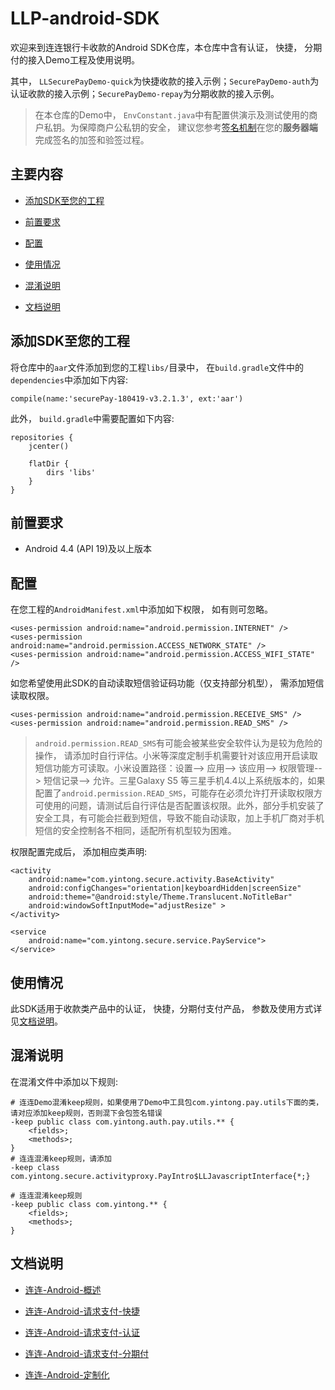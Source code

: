 # LLP-android-SDK

欢迎来到连连银行卡收款的Android SDK仓库，本仓库中含有认证， 快捷， 分期付的接入Demo工程及使用说明。

其中， ```LLSecurePayDemo-quick```为快捷收款的接入示例；```SecurePayDemo-auth```为认证收款的接入示例；```SecurePayDemo-repay```为分期收款的接入示例。

> 在本仓库的Demo中， ```EnvConstant.java```中有配置供演示及测试使用的商户私钥。为保障商户公私钥的安全， 建议您参考[签名机制](https://zealous-kare-7abde4.netlify.com/docs/development/signature-overview)在您的**服务器端**完成签名的加签和验签过程。

## 主要内容

* [添加SDK至您的工程](#添加sdk至您的工程)

* [前置要求](#前置要求)

* [配置](#配置)

* [使用情况](#使用情况)

* [混淆说明](#混淆说明)

* [文档说明](#文档说明)

## 添加SDK至您的工程

将仓库中的```aar```文件添加到您的工程```libs/```目录中， 在```build.gradle```文件中的```dependencies```中添加如下内容:

```
compile(name:'securePay-180419-v3.2.1.3', ext:'aar')
```

此外， ```build.gradle```中需要配置如下内容:

```
repositories {
    jcenter()

    flatDir {
        dirs 'libs'
    }
}
```

## 前置要求

* Android 4.4 (API 19)及以上版本

## 配置

在您工程的```AndroidManifest.xml```中添加如下权限， 如有则可忽略。

```
<uses-permission android:name="android.permission.INTERNET" />
<uses-permission android:name="android.permission.ACCESS_NETWORK_STATE" />
<uses-permission android:name="android.permission.ACCESS_WIFI_STATE" />
```

如您希望使用此SDK的自动读取短信验证码功能（仅支持部分机型）， 需添加短信读取权限。

```
<uses-permission android:name="android.permission.RECEIVE_SMS" />
<uses-permission android:name="android.permission.READ_SMS" />
```

> ```android.permission.READ_SMS```有可能会被某些安全软件认为是较为危险的操作， 请添加时自行评估。小米等深度定制手机需要针对该应用开启读取短信功能方可读取。小米设置路径：设置--> 应用--> 该应用--> 权限管理--> 短信记录--> 允许。三星Galaxy S5 等三星手机4.4以上系统版本的，如果配置了```android.permission.READ_SMS```，可能存在必须允许打开读取权限方可使用的问题，请测试后自行评估是否配置该权限。此外，部分手机安装了安全工具，有可能会拦截到短信，导致不能自动读取，加上手机厂商对手机短信的安全控制各不相同，适配所有机型较为困难。

权限配置完成后， 添加相应类声明:

```
<activity
    android:name="com.yintong.secure.activity.BaseActivity"
    android:configChanges="orientation|keyboardHidden|screenSize"
    android:theme="@android:style/Theme.Translucent.NoTitleBar"
    android:windowSoftInputMode="adjustResize" >
</activity>

<service
    android:name="com.yintong.secure.service.PayService">
</service>
```

## 使用情况

此SDK适用于收款类产品中的认证， 快捷，分期付支付产品， 参数及使用方式详见[文档说明](#文档说明)。

## 混淆说明

在混淆文件中添加以下规则:

```
# 连连Demo混淆keep规则，如果使用了Demo中工具包com.yintong.pay.utils下面的类，请对应添加keep规则，否则混下会包签名错误
-keep public class com.yintong.auth.pay.utils.** {
    <fields>;
    <methods>;
}
# 连连混淆keep规则，请添加
-keep class com.yintong.secure.activityproxy.PayIntro$LLJavascriptInterface{*;}

# 连连混淆keep规则
-keep public class com.yintong.** {
    <fields>;
    <methods>;
}
```


## 文档说明

* [连连-Android-概述]()

* [连连-Android-请求支付-快捷]()

* [连连-Android-请求支付-认证]()

* [连连-Android-请求支付-分期付]()

* [连连-Android-定制化]()